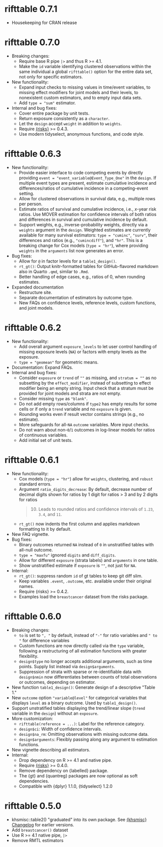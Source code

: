 # rifttable 0.7.1

* Housekeeping for CRAN release


# rifttable 0.7.0

* Breaking changes:
  + Require base R pipe `|>` and thus R >= 4.1.
  + Make the `id` variable identifying clustered observations within the same
    individual a global `rifttable()` option for the entire data set, not only 
    for specific estimators.
* New functionality:
  + Expand input checks to missing values in time/event variables, to missing 
    effect modifiers for joint models and their levels, to nonexistent custom 
    estimators, and to empty input data sets.
  + Add `type = "sum"` estimator.
* Internal and bug fixes:
  + Cover entire package by unit tests.
  + Return exposure consistently as a `character`.
  + Let the `design` accept `weight` in addition to `weights`.
  + Require [{risks}](https://stopsack.github.io/risks/) >= 0.4.3.
  + Use modern tidyselect, anonymous functions, and code style.


# rifttable 0.6.3

* New functionality:
  + Provide easier interface to code competing events by directly providing 
    `event = "event_variable@Event_Type_One"` in the `design`. 
    If multiple event types are present, estimate cumulative incidence and 
    differences/ratios of cumulative incidence in a competing-event setting.
  + Allow for clustered observations in survival data, e.g., multiple rows per 
    person.
  + Estimate ratios of survival and cumulative incidence, i.e., *x*-year risk 
    ratios. Use MOVER estimation for confidence intervals of both ratios and
    differences in survival and cumulative incidence by default.
  + Support weights, e.g., inverse-probability weights, directly via a 
    `weights` argument in the `design`. Weighted estimates are currently 
    available for many survival estimators: `type = "cuminc"`, `"surv"`, their 
    differences and ratios (e.g., `"cumincdiff"`), and `"hr"`. This is a 
    breaking change for Cox models (`type = "hr"`), where providing `weights` in 
    the `arguments` list now generates an error.
* Bug fixes:
  + Allow for `@` in factor levels for a `table1_design()`.
  + `rt_gt()`: Output knitr-formatted tables for GitHub-flavored markdown also
    in Quarto `.qmd`, similar to `.Rmd`.
  + Better handling of edge cases, e.g., ratios of 0, when rounding estimates.
* Expanded documentation
  + Restructure site.
  + Separate documentation of estimators by outcome type.
  + New FAQs on confidence levels, reference levels, custom functions, and 
    joint models.


# rifttable 0.6.2

* New functionality:
  + Add overall argument `exposure_levels` to let user control handling of
    missing exposure levels (`NA`) or factors with empty levels as the exposure.
  + `type = "geomean"` for geometric means.
* Documentation: Expand FAQs.
* Internal and bug fixes:
  + Consider `exposure` or `trend` of `""` as missing, and `stratum = ""` as no 
    subsetting by the `effect_modifier`, instead  of subsetting to effect 
    modifier being an empty string. Input check that a stratum must be provided 
    for joint models and strata are not empty.
  + Consider missing `type` as `"blank"`.
  + Do not add empty rows/columns if `type2` has empty results for some cells or
    if only a `trend` variable and no `exposure` is given.
  + Rounding works even if result vector contains strings (e.g., no estimate).
  + More safeguards for all-`NA` `outcome` variables. More input checks.
  + Do not warn about non-`0`/`1` outcomes in log-linear models for ratios of
    continuous variables.
  + Add initial set of unit tests.


# rifttable 0.6.1

* New functionality:
  + Cox models (`type = "hr"`) allow for `weights`, clustering, and `robust` 
    standard errors.
  + Argument `ratio_digits_decrease`: By default, decrease number of decimal
    digits shown for ratios by 1 digit for ratios > 3 and by 2 digits for ratios
    > 10. Leads to rounded ratios and confidence intervals of `1.23`, `3.4`, and 
    `11`.
  + `rt_gt()` now indents the first column and applies markdown formatting to it 
    by default.
* New FAQ vignette.
* Bug fixes:
  + Binary outcomes returned `NA` instead of `0` in unstratified tables
    with all-null outcome.
  + `type = "maxfu"` ignored `digits` and `diff_digits`.
  + Allow for different `exposure` (strata labels) and `arguments` in one table.
  + Show unstratified estimate if `exposure` is `""`, not just for `NA`.
* Internal:
  + `rt_gt()`: suppress random `id` of gt tables to keep git diff slim.
  + Keep variables `.event`, `.outcome`, etc. available under their original 
    names.
  + Require {risks} >= 0.4.2.
  + Examples load the `breastcancer` dataset from the risks package.


# rifttable 0.6.0

* Breaking changes: 
  + `to` is set to `", "` by default, instead of `"-"` for ratio variables and 
    `" to "` for difference variables
  + Custom functions are now directly called via the `type` variable, 
    following a restructuring of all estimation functions with greater 
    flexibility.
  + `design$type` no longer accepts additional arguments, such as time points.
    Supply list instead via `design$arguments`.
  + Suppression of strata with sparse or re-identifiable data with `design$nmin`
    now differentiates between counts of total observations or outcomes, 
    depending on estimator.
* New function `table1_design()`: Generate design of a descriptive "Table 1."
* New `outcome` option `"variable@level"` for categorical variables that
  displays `level` as a binary outcome. Used by `table1_design()`.
* Support unstratified tables displaying the trend/linear slope (`trend` 
  variable in the `design`) without an `exposure`.
* More customization:
  + `rifttable(reference = ...)`: Label for the reference category.
  + `design$ci`: Width of confidence intervals.
  + `design$na_rm`: Omitting observations with missing outcome data.
  + `design$arguments`: Flexibly passing along any argument to estimation
    functions.
* New vignette describing all estimators.
* Internal:
  + Drop dependency on R >= 4.1 and native pipe.
  + Require [{risks}](https://stopsack.github.io/risks/) >= 0.4.0.
  + Remove dependency on {labelled} package. 
  + The {gt} and {quantreg} packages are now optional as soft dependencies.
  + Compatible with {dplyr} 1.1.0, {tidyselect} 1.2.0
  

# rifttable 0.5.0

* khsmisc::table2() "graduated" into its own package. See [{khsmisc} Changelog](https://stopsack.github.io/khsmisc/news/) for earlier versions.
* Add `breastcancer()` dataset
* Use R >= 4.1 native pipe, `|>`
* Remove RMTL estimators
